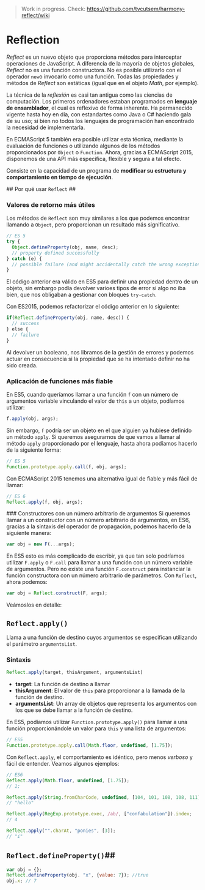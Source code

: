 > Work in progress. Check: https://github.com/tvcutsem/harmony-reflect/wiki

# Reflection

*Reflect* es un nuevo objeto que proporciona métodos para interceptar operaciones de JavaScript. A diferencia de la mayoría de objetos globales, *Reflect* no es una función constructora. No es posible utilizarlo con el operador `new`o invocarlo como una función. Todas las propiedades y métodos de *Reflect* son estáticas (igual que en el objeto *Math*, por ejemplo).

La técnica de la *reflexión* es casi tan antigua como las ciencias de computación. Los primeros ordenadores estaban programados en **lenguaje de ensamblador**, el cual es reflexivo de forma inherente. Ha permanecido vigente hasta hoy en día, con estandartes como Java o C# haciendo gala de su uso; si bien no todos los lenguajes de programación han encontrado la necesidad de implementarla.

En ECMAScript 5 también era posible utilizar esta técnica, mediante la evaluación de funciones o utilizando algunos de los métodos proporcionados por `Object` o `Function`. Ahora, gracias a ECMAScript 2015, disponemos de una API más específica, flexible y segura a tal efecto.

Consiste en la capacidad de un programa de **modificar su estructura y comportamiento en tiempo de ejecución**.

## Por qué usar `Reflect` ##

### Valores de retorno más útiles ###
Los métodos de `Reflect` son muy similares a los que podemos encontrar llamando a `Object`, pero proporcionan un resultado más significativo.

```JavaScript
// ES 5
try {
  Object.defineProperty(obj, name, desc);
  // property defined successfully
} catch (e) {
  // possible failure (and might accidentally catch the wrong exception)
}
```
El código anterior era válido en ES5 para definir una propiedad dentro de un objeto, sin embargo podía devolver varioes tipos de error si algo no iba bien, que nos obligaban a gestionar con bloques `try-catch`.

Con ES2015, podemos refactorizar el código anterior en lo siguiente:

```JavaScript
if(Reflect.defineProperty(obj, name, desc)) {
  // success
} else {
  // failure
}
```
Al devolver un booleano, nos libramos de la gestión de errores y podemos actuar en consecuencia si la propiedad que se ha intentado definir no ha sido creada.

### Aplicación de funciones más fiable ###
En ES5, cuando queríamos llamar a una función `f` con un número de argumentos variable vinculando el valor de `this` a un objeto, podíamos utilizar:

```JavaScript
f.apply(obj, args);
```

Sin embargo, `f` podría ser un objeto en el que alguien ya hubiese definido un método `apply`. Si queremos asegurarnos de que vamos a llamar al método `apply` proporcionado por el lenguaje, hasta ahora podíamos hacerlo de la siguiente forma:

```JavaScript
// ES 5
Function.prototype.apply.call(f, obj, args);
```

Con ECMAScript 2015 tenemos una alternativa igual de fiable y más fácil de llamar:

```JavaScript
// ES 6
Reflect.apply(f, obj, args);
```

### Constructores con un número arbitrario de argumentos
Si queremos llamar a un constructor con un número arbitrario de argumentos, en ES6, gracias a la sintaxis del operador de propagación, podemos hacerlo de la siguiente manera:

```JavaScript
var obj = new F(...args);
```

En ES5 esto es más complicado de escribir, ya que tan solo podríamos utilizar `F.apply` o `F.call` para llamar a una función con un número variable de argumentos. Pero no existe una función `F.construct` para instanciar la función constructora con un número arbitrario de parámetros. Con `Reflect`, ahora podemos:

```JavaScript
var obj = Reflect.construct(F, args);
```

Veámoslos en detalle:

## `Reflect.apply()` ##

Llama a una función de destino cuyos argumentos se especifican utilizando el parámetro `argumentsList`.

### Sintaxis ###

```JavaScript
Reflect.apply(target, thisArgument, argumentsList)
```

* **target**: La función de destino a llamar
* **thisArgument**: El valor de `this` para proporcionar a la llamada de la función de destino.
* **argumentsList**: Un array de objetos que representa los argumentos con los que se debe llamar a la función de destino.

En ES5, podíamos utilizar `Function.prototype.apply()` para llamar a una función proporcionándole un valor para `this` y una lista de argumentos:

```javascript
// ES5
Function.prototype.apply.call(Math.floor, undefined, [1.75]);
```

Con `Reflect.apply`, el comportamiento es idéntico, pero menos *verboso* y fácil de entender. Veamos algunos ejemplos:

```javascript
// ES6
Reflect.apply(Math.floor, undefined, [1.75]);
// 1;

Reflect.apply(String.fromCharCode, undefined, [104, 101, 108, 108, 111]);
// "hello"

Reflect.apply(RegExp.prototype.exec, /ab/, ["confabulation"]).index;
// 4

Reflect.apply("".charAt, "ponies", [3]);
// "i"
```

## `Reflect.defineProperty()`##

```javascript
var obj = {};
Reflect.defineProperty(obj. "x", {value: 7}); //true
obj.x; // 7
```
